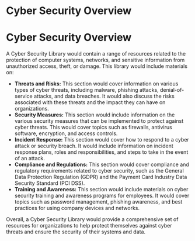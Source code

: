 # Cyber Security Overview

# Cyber Security Overview

A Cyber Security Library would contain a range of resources related to the protection of computer systems, networks, and sensitive information from unauthorized access, theft, or damage. This library would include materials on:

- **Threats and Risks:** This section would cover information on various types of cyber threats, including malware, phishing attacks, denial-of-service attacks, and data breaches. It would also discuss the risks associated with these threats and the impact they can have on organizations.
- **Security Measures:** This section would include information on the various security measures that can be implemented to protect against cyber threats. This would cover topics such as firewalls, antivirus software, encryption, and access controls.
- **Incident Response:** This section would cover how to respond to a cyber attack or security breach. It would include information on incident response plans, roles and responsibilities, and steps to take in the event of an attack.
- **Compliance and Regulations:** This section would cover compliance and regulatory requirements related to cyber security, such as the General Data Protection Regulation (GDPR) and the Payment Card Industry Data Security Standard (PCI DSS).
- **Training and Awareness:** This section would include materials on cyber security training and awareness programs for employees. It would cover topics such as password management, phishing awareness, and best practices for using company devices and networks.

Overall, a Cyber Security Library would provide a comprehensive set of resources for organizations to help protect themselves against cyber threats and ensure the security of their systems and data.